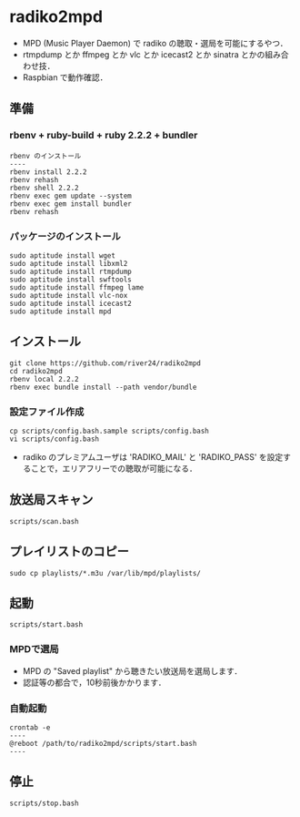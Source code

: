 # radiko2mpd

- MPD (Music Player Daemon) で radiko の聴取・選局を可能にするやつ．
- rtmpdump とか ffmpeg とか vlc とか icecast2 とか sinatra とかの組み合わせ技．
- Raspbian で動作確認．

## 準備

### rbenv + ruby-build + ruby 2.2.2 + bundler
	rbenv のインストール
	----
	rbenv install 2.2.2
	rbenv rehash
	rbenv shell 2.2.2
	rbenv exec gem update --system
	rbenv exec gem install bundler
	rbenv rehash

### パッケージのインストール
	sudo aptitude install wget
	sudo aptitude install libxml2
	sudo aptitude install rtmpdump
	sudo aptitude install swftools
	sudo aptitude install ffmpeg lame
	sudo aptitude install vlc-nox
	sudo aptitude install icecast2
	sudo aptitude install mpd

## インストール
	git clone https://github.com/river24/radiko2mpd
	cd radiko2mpd
	rbenv local 2.2.2
	rbenv exec bundle install --path vendor/bundle

### 設定ファイル作成
	cp scripts/config.bash.sample scripts/config.bash
	vi scripts/config.bash

- radiko のプレミアムユーザは 'RADIKO_MAIL' と 'RADIKO_PASS' を設定することで，エリアフリーでの聴取が可能になる．

## 放送局スキャン
	scripts/scan.bash

## プレイリストのコピー
	sudo cp playlists/*.m3u /var/lib/mpd/playlists/

## 起動
	scripts/start.bash

### MPDで選局
- MPD の "Saved playlist" から聴きたい放送局を選局します．
- 認証等の都合で，10秒前後かかります．

### 自動起動
	crontab -e
	----
	@reboot /path/to/radiko2mpd/scripts/start.bash
	----

## 停止
	scripts/stop.bash
